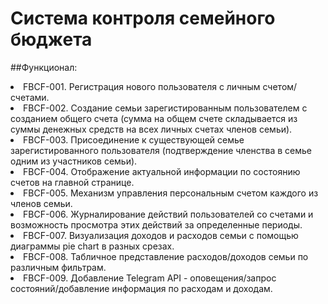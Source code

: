 # Система контроля семейного бюджета

##Функционал:
<li>FBCF-001. Регистрация нового пользователя с личным счетом/счетами.
<li>FBCF-002. Создание семьи зарегистированным пользователем с созданием общего счета (сумма на общем счете складывается из суммы денежных средств на всех личных счетах членов семьи).
<li>FBCF-003. Присоединение к существующей семье зарегистированного пользователя (подтверждение членства в семье одним из участников семьи).
<li>FBCF-004. Отображение актуальной информации по состоянию счетов на главной странице.
<li>FBCF-005. Механизм управления персональным счетом каждого из членов семьи.
<li>FBCF-006. Журналирование действий пользователей со счетами и возможность просмотра этих действий за определенные периоды.
<li>FBCF-007. Визуализация доходов и расходов семьи с помощью диаграммы pie chart в разных срезах.
<li>FBCF-008. Табличное представление расходов/доходов семьи по различным фильтрам.
<li>FBCF-009. Добавление Telegram API - оповещения/запрос состояний/добавление информация по расходам и доходам.